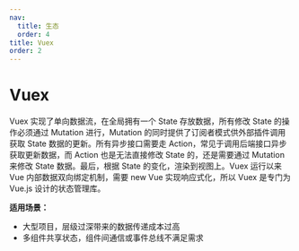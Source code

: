 ```yaml
---
nav:
  title: 生态
  order: 4
title: Vuex
order: 2
---
```


# Vuex

Vuex 实现了单向数据流，在全局拥有一个 State 存放数据，所有修改 State 的操作必须通过 Mutation 进行，Mutation 的同时提供了订阅者模式供外部插件调用获取 State 数据的更新。所有异步接口需要走 Action，常见于调用后端接口异步获取更新数据，而 Action 也是无法直接修改 State 的，还是需要通过 Mutation 来修改 State 数据。最后，根据 State 的变化，渲染到视图上。Vuex 运行以来 Vue 内部数据双向绑定机制，需要 new Vue 实现响应式化，所以 Vuex 是专门为 Vue.js 设计的状态管理库。

**适用场景：**

- 大型项目，层级过深带来的数据传递成本过高
- 多组件共享状态，组件间通信或事件总线不满足需求

